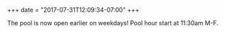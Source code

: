+++
date = "2017-07-31T12:09:34-07:00"
+++

The pool is now open earlier on weekdays! Pool hour start at 11:30am M-F.
